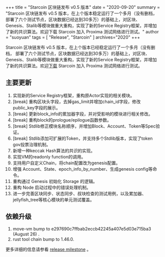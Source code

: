 +++
title = "Starcoin 区块链发布 v0.5 版本"
date = "2020-09-20"
summary = "Starcoin 区块链发布 v0.5 版本，在上个版本稳定运行了一个多月（没有删档， 部署了六个测试节点，区块数据已经达到30多万）的基础上，对区块、Genesis、Stalib等模块做重大重构，实现了新的Service Registry框架，并增加了新的共识算法。欢迎下载 Starcoin 加入 Proxima 测试网络进行测试。"
author = "suoyuan"
tags = [
    "Release",
    "Starcoin"
]
archives="2020"
+++

Starcoin 区块链发布 v0.5 版本，在上个版本已经稳定运行了一个多月（没有删档， 部署了六个测试节点，区块数据已经达到30多万）的基础上，对区块、Genesis、Stalib等模块做重大重构，实现了新的Service Registry框架，并增加了新的共识算法。欢迎[下载](https://github.com/starcoinorg/starcoin/releases/) Starcoin 加入 Proxima 测试网络进行测试。

## 主要更新

1. 实现新的Service Registry框架，重构原Actor实现的相关模块。
2. [break] 重构区块头字段，去掉gas_limit并增加chain_id字段，修改public_key字段的展示。
3. [break] 更新block_info的累加器字段，并对受影响的模块进行相关修改。
4. [break] 重构block的prologue/epilogue函数参数。
5. [break] Stdlib修正模块名称顺序，并增加Block、Account、Token等Spec验证。
6. [break] Stdlib添加可扩展的Token，并支持多个Stdlib版本，实现了token gov投票治理机制。
7. 新增一种keccak Hash算法的共识的实现。
8. 实现VM的readonly function的调用。
9. 支持用户自定义Chain，将chain配置改为genesis配置。
10. 增强 Account、State、epoch_info_by_number、生成genesis config等命令。
11. 重构通过 Genesis 初始化 Storage 的逻辑。
12. 重构 Node 启动过程中的错误处理机制。
13. 进一步完善区块同步、状态同步、叔块检查的测试用例，以及累加器、jellyfish_tree等核心模块的单元测试覆盖。



## 依赖升级

1. move-vm bump to e297690c7ffbab2eccb42245a407e5d03e715ba3 (August 26) .
2. rust tool chain bump to 1.46.0.

更多详细的信息请参看 [release milestone](https://github.com/starcoinorg/starcoin/milestone/10) 。
